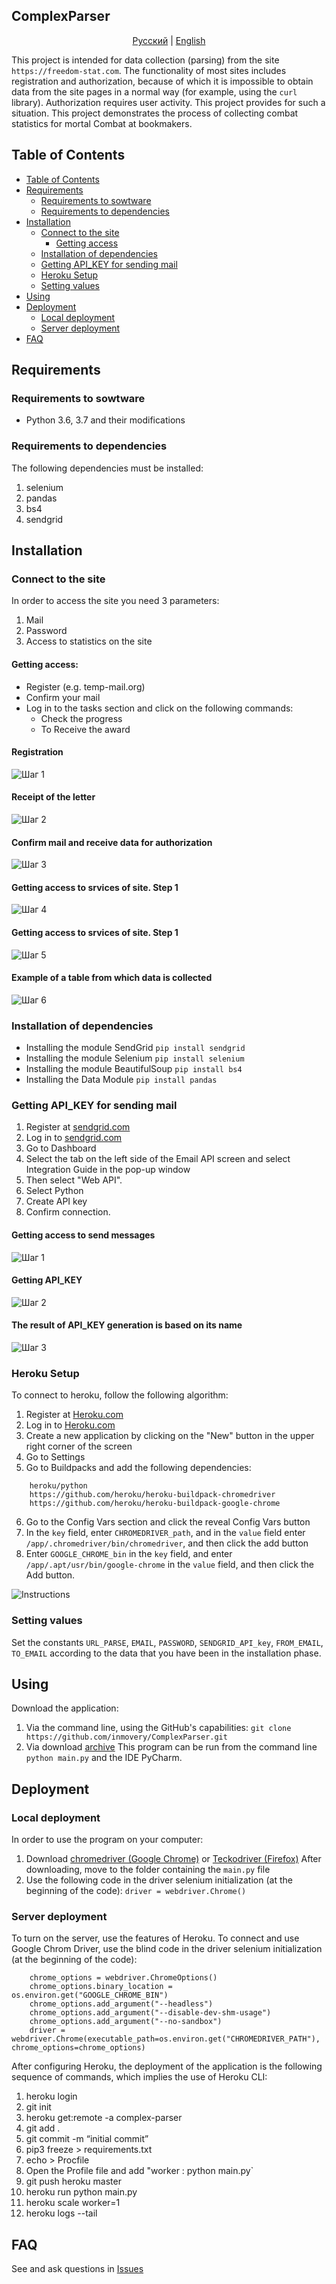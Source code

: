 ## ComplexParser 

<p align="center">
  <a href="https://github.com/inmovery/ComplexParser/tree/master#ComplexParser">Русский</a> |
  <a href="https://github.com/inmovery/ComplexParser/tree/master/lang/english#ComplesParser">English</a>
</p>

This project is intended for data collection (parsing) from the site `https://freedom-stat.com`. 
The functionality of most sites includes registration and authorization, because of which it is impossible to obtain data from the site pages in a normal way (for example, using the `curl` library). Authorization requires user activity.
This project provides for such a situation. This project demonstrates the process of collecting combat statistics for mortal Combat at bookmakers.

## Table of Contents

- [Table of Contents](#table-of-contents)
- [Requirements](#requirements)
  - [Requirements to sowtware](#requirements-for-software)
  - [Requirements to dependencies](#requirements-to-dependencies)
- [Installation](#installation)
  - [Connect to the site](#connect-to-the-site)
    - [Getting access](#getting-access)
  - [Installation of dependencies](#installation-of-dependencies)
  - [Getting API_KEY for sending mail](#getting-api_key-for-sending-mail)
  - [Heroku Setup](#heroku-setup) 
  - [Setting values](#setting-values)
- [Using](#using)
- [Deployment](#deployment)
  - [Local deployment](#local-deployment)
  - [Server deployment](#server-deployment) 
- [FAQ](#faq)

## Requirements

### Requirements to sowtware
- Python 3.6, 3.7 and their modifications

### Requirements to dependencies
The following dependencies must be installed:
1. selenium
2. pandas
3. bs4
4. sendgrid

## Installation

### Connect to the site
In order to access the site you need 3 parameters:
1. Mail
2. Password
3. Access to statistics on the site

#### Getting access:
- Register (e.g. temp-mail.org)
- Confirm your mail
- Log in to the tasks section and click on the following commands:
  - Check the progress
  - To Receive the award
#### Registration
![Шаг 1](https://github.com/inmovery/ComplexParser/blob/master/images/1.png?raw=true)

#### Receipt of the letter
![Шаг 2](https://github.com/inmovery/ComplexParser/blob/master/images/2.png?raw=true)

#### Confirm mail and receive data for authorization
![Шаг 3](https://github.com/inmovery/ComplexParser/blob/master/images/3.png?raw=true)

#### Getting access to srvices of site. Step 1
![Шаг 4](https://github.com/inmovery/ComplexParser/blob/master/images/4.png?raw=true)

#### Getting access to srvices of site. Step 1
![Шаг 5](https://github.com/inmovery/ComplexParser/blob/master/images/5.png?raw=true)

#### Example of a table from which data is collected
![Шаг 6](https://github.com/inmovery/ComplexParser/blob/master/images/6.png?raw=true)

### Installation of dependencies
- Installing the module SendGrid
  `pip install sendgrid`
- Installing the module Selenium
  `pip install selenium`
- Installing the module BeautifulSoup
  `pip install bs4`
- Installing the Data Module
  `pip install pandas`

### Getting API_KEY for sending mail

1. Register at [sendgrid.com](https://sendgrid.com)
2. Log in to [sendgrid.com](https://sendgrid.com)
3. Go to Dashboard
4. Select the tab on the left side of the Email API screen and select Integration Guide in the pop-up window
5. Then select "Web API".
6. Select Python
7. Create API key
8. Confirm connection.

#### Getting access to send messages
![Шаг 1](https://github.com/inmovery/ComplexParser/blob/master/images/8.png?raw=true)

#### Getting API_KEY
![Шаг 2](https://github.com/inmovery/ComplexParser/blob/master/images/9.png?raw=true)

#### The result of API_KEY generation is based on its name
![Шаг 3](https://github.com/inmovery/ComplexParser/blob/master/images/10.png?raw=true)

### Heroku Setup

To connect to heroku, follow the following algorithm:
1. Register at [Heroku.com](https://heroku.com)
2. Log in to [Heroku.com](https://heroku.com)
3. Create a new application by clicking on the "New" button in the upper right corner of the screen
4. Go to Settings
5. Go to Buildpacks and add the following dependencies:
```
    heroku/python
    https://github.com/heroku/heroku-buildpack-chromedriver
    https://github.com/heroku/heroku-buildpack-google-chrome
```
6. Go to the Config Vars section and click the reveal Config Vars button
7. In the `key` field, enter `CHROMEDRIVER_path`, and in the `value` field enter `/app/.chromedriver/bin/chromedriver`, and then click the add button
8. Enter `GOOGLE_CHROME_bin` in the `key` field, and enter `/app/.apt/usr/bin/google-chrome` in the `value` field, and then click the Add button.

![Instructions](https://github.com/inmovery/ComplexParser/tree/master/images/7.jpg)

### Setting values
Set the constants `URL_PARSE`, `EMAIL`, `PASSWORD`, `SENDGRID_API_key`, `FROM_EMAIL`, `TO_EMAIL` according to the data that you have been in the installation phase.

## Using
Download the application:
1. Via the command line, using the GitHub's capabilities: `git clone https://github.com/inmovery/ComplexParser.git`
2. Via download [archive](https://github.com/inmovery/ComplexParser/archive/master.zip)
This program can be run from the command line `python main.py` and the IDE PyCharm.

## Deployment

### Local deployment
In order to use the program on your computer:
1. Download [chromedriver (Google Chrome)](https://chromedriver.chromium.org/downloads) or [Teckodriver (Firefox)](https://github.com/mozilla/geckodriver/releases)
  After downloading, move to the folder containing the `main.py` file
2. Use the following code in the driver selenium initialization (at the beginning of the code):
  `driver = webdriver.Chrome()`

### Server deployment
To turn on the server, use the features of Heroku. To connect and use Google Chrom Driver, use the blind code in the driver selenium initialization (at the beginning of the code):
```
    chrome_options = webdriver.ChromeOptions()
    chrome_options.binary_location = os.environ.get("GOOGLE_CHROME_BIN")
    chrome_options.add_argument("--headless")
    chrome_options.add_argument("--disable-dev-shm-usage")
    chrome_options.add_argument("--no-sandbox")
    driver = webdriver.Chrome(executable_path=os.environ.get("CHROMEDRIVER_PATH"), chrome_options=chrome_options)
```

After configuring Heroku, the deployment of the application is the following sequence of commands, which implies the use of Heroku CLI:
1. heroku login
2. git init
3. heroku get:remote -a complex-parser
4. git add .
5. git commit -m “initial commit”
6. pip3 freeze > requirements.txt
7. echo  > Procfile
8. Open the Profile file and add "worker : python main.py`
9. git push heroku master
10. heroku run python main.py
11. heroku scale worker=1
12. heroku logs --tail

## FAQ

See and ask questions in [Issues](https://github.com/inmovery/ComplexParser/issues)
